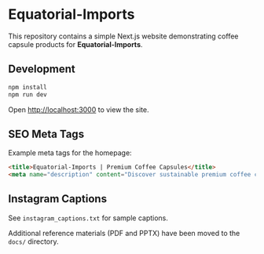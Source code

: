# Equatorial-Imports

This repository contains a simple Next.js website demonstrating coffee capsule products for **Equatorial-Imports**.

## Development

```bash
npm install
npm run dev
```

Open [http://localhost:3000](http://localhost:3000) to view the site.

## SEO Meta Tags

Example meta tags for the homepage:

```html
<title>Equatorial-Imports | Premium Coffee Capsules</title>
<meta name="description" content="Discover sustainable premium coffee capsules from Equatorial-Imports." />
```

## Instagram Captions
See `instagram_captions.txt` for sample captions.

Additional reference materials (PDF and PPTX) have been moved to the `docs/` directory.

